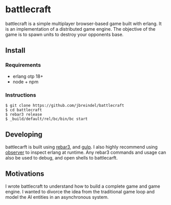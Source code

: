 battlecraft
=====

battlecraft is a simple multiplayer browser-based game built with erlang. It is an implementation of a distributed game engine. The objective of the game is to spawn units to destroy your opponents base.

## Install

### Requirements
* erlang otp 18+
* node + npm

### Instructions

```
$ git clone https://github.com/jbreindel/battlecraft
$ cd battlecraft
$ rebar3 release
$ _build/default/rel/bc/bin/bc start
```

## Developing

battlecarft is built using [rebar3](http://www.rebar3.org/), and [gulp](http://gulpjs.com/). I also highly recommend using [observer](http://erlang.org/doc/apps/observer/observer_ug.html) to inspect erlang at runtime. Any rebar3 commands and usage can also be used to debug, and open shells to battlecarft.

## Motivations

I wrote battlecraft to understand how to build a complete game and game engine. I wanted to divorce the idea from the traditional game loop and model the AI entities in an asynchronous system.